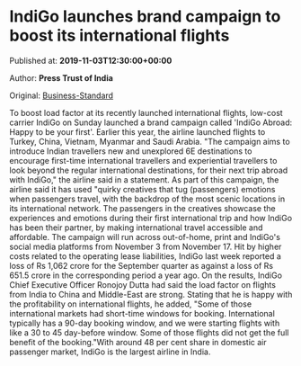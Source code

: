 
# IndiGo launches brand campaign to boost its international flights

Published at: **2019-11-03T12:30:00+00:00**

Author: **Press Trust of India**

Original: [Business-Standard](https://www.business-standard.com/article/pti-stories/indigo-launches-brand-campaign-to-boost-its-international-flights-119110300545_1.html)

To boost load factor at its recently launched international flights, low-cost carrier IndiGo on Sunday launched a brand campaign called 'IndiGo Abroad: Happy to be your first'.
Earlier this year, the airline launched flights to Turkey, China, Vietnam, Myanmar and Saudi Arabia.
"The campaign aims to introduce Indian travellers new and unexplored 6E destinations to encourage first-time international travellers and experiential travellers to look beyond the regular international destinations, for their next trip abroad with IndiGo," the airline said in a statement.
As part of this campaign, the airline said it has used "quirky creatives that tug (passengers) emotions when passengers travel, with the backdrop of the most scenic locations in its international network.
The passengers in the creatives showcase the experiences and emotions during their first international trip and how IndiGo has been their partner, by making international travel accessible and affordable.
The campaign will run across out-of-home, print and IndiGo's social media platforms from November 3 from November 17.
Hit by higher costs related to the operating lease liabilities, IndiGo last week reported a loss of Rs 1,062 crore for the September quarter as against a loss of Rs 651.5 crore in the corresponding period a year ago.
On the results, IndiGo Chief Executive Officer Ronojoy Dutta had said the load factor on flights from India to China and Middle-East are strong.
Stating that he is happy with the profitability on international flights, he added, "Some of those international markets had short-time windows for booking. International typically has a 90-day booking window, and we were starting flights with like a 30 to 45 day-before window. Some of those flights did not get the full benefit of the booking."With around 48 per cent share in domestic air passenger market, IndiGo is the largest airline in India.
